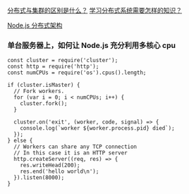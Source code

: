 [分布式与集群的区别是什么？](https://www.zhihu.com/question/20004877)
[学习分布式系统需要怎样的知识？](https://www.zhihu.com/question/23645117)

[Node.js 分布式架构](https://cnodejs.org/topic/56ab1eb524b0c1ec628ff084)
### 单台服务器上，如何让 Node.js 充分利用多核心 cpu
```
const cluster = require('cluster');
const http = require('http');
const numCPUs = require('os').cpus().length;

if (cluster.isMaster) {
  // Fork workers.
  for (var i = 0; i < numCPUs; i++) {
    cluster.fork();
  }

  cluster.on('exit', (worker, code, signal) => {
    console.log(`worker ${worker.process.pid} died`);
  });
} else {
  // Workers can share any TCP connection
  // In this case it is an HTTP server
  http.createServer((req, res) => {
    res.writeHead(200);
    res.end('hello world\n');
  }).listen(8000);
}
```